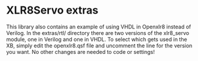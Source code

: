 # XLR8Servo extras

This library also contains an example of using VHDL in Openxlr8
instead of Verilog. In the extras/rtl/ directory there are two
versions of the xlr8_servo module, one in Verilog and one in VHDL. To
select which gets used in the XB, simply edit the openxlr8.qsf file
and uncomment the line for the version you want. No other changes are
needed to code or settings!

